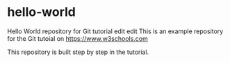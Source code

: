 # hello-world
Hello World repository for Git tutorial edit edit
This is an example repository for the Git tutoial on https://www.w3schools.com

This repository is built step by step in the tutorial.

